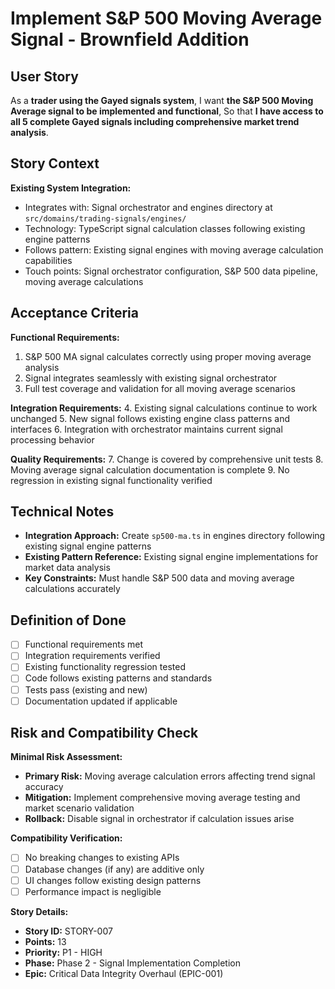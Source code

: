 # Implement S&P 500 Moving Average Signal - Brownfield Addition

## User Story

As a **trader using the Gayed signals system**,
I want **the S&P 500 Moving Average signal to be implemented and functional**,
So that **I have access to all 5 complete Gayed signals including comprehensive market trend analysis**.

## Story Context

**Existing System Integration:**
- Integrates with: Signal orchestrator and engines directory at `src/domains/trading-signals/engines/`
- Technology: TypeScript signal calculation classes following existing engine patterns
- Follows pattern: Existing signal engines with moving average calculation capabilities
- Touch points: Signal orchestrator configuration, S&P 500 data pipeline, moving average calculations

## Acceptance Criteria

**Functional Requirements:**
1. S&P 500 MA signal calculates correctly using proper moving average analysis
2. Signal integrates seamlessly with existing signal orchestrator
3. Full test coverage and validation for all moving average scenarios

**Integration Requirements:**
4. Existing signal calculations continue to work unchanged
5. New signal follows existing engine class patterns and interfaces
6. Integration with orchestrator maintains current signal processing behavior

**Quality Requirements:**
7. Change is covered by comprehensive unit tests
8. Moving average signal calculation documentation is complete
9. No regression in existing signal functionality verified

## Technical Notes

- **Integration Approach:** Create `sp500-ma.ts` in engines directory following existing signal engine patterns
- **Existing Pattern Reference:** Existing signal engine implementations for market data analysis
- **Key Constraints:** Must handle S&P 500 data and moving average calculations accurately

## Definition of Done

- [ ] Functional requirements met
- [ ] Integration requirements verified
- [ ] Existing functionality regression tested
- [ ] Code follows existing patterns and standards
- [ ] Tests pass (existing and new)
- [ ] Documentation updated if applicable

## Risk and Compatibility Check

**Minimal Risk Assessment:**
- **Primary Risk:** Moving average calculation errors affecting trend signal accuracy
- **Mitigation:** Implement comprehensive moving average testing and market scenario validation
- **Rollback:** Disable signal in orchestrator if calculation issues arise

**Compatibility Verification:**
- [ ] No breaking changes to existing APIs
- [ ] Database changes (if any) are additive only
- [ ] UI changes follow existing design patterns
- [ ] Performance impact is negligible

**Story Details:**
- **Story ID:** STORY-007
- **Points:** 13
- **Priority:** P1 - HIGH
- **Phase:** Phase 2 - Signal Implementation Completion
- **Epic:** Critical Data Integrity Overhaul (EPIC-001)